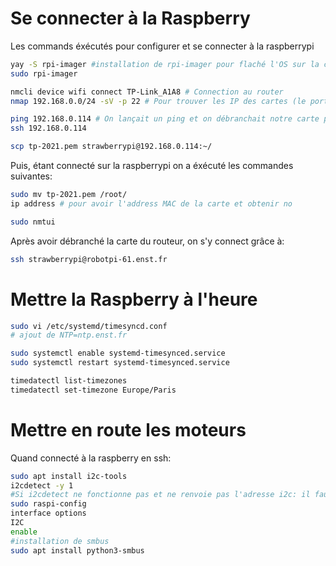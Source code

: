 # Se connecter à la Raspberry
Les commands éxécutés pour configurer et se connecter à la raspberrypi

```bash
yay -S rpi-imager #installation de rpi-imager pour flaché l'OS sur la clef usb
sudo rpi-imager

nmcli device wifi connect TP-Link_A1A8 # Connection au router
nmap 192.168.0.0/24 -sV -p 22 # Pour trouver les IP des cartes (le port 22 est utilisé pour ssh)

ping 192.168.0.114 # On lançait un ping et on débranchait notre carte pour vérifié que l'addresse IP correspond bien à la notre
ssh 192.168.0.114 

scp tp-2021.pem strawberrypi@192.168.0.114:~/
``` 

Puis, étant connecté sur la raspberrypi on a éxécuté les commandes suivantes:

```bash
sudo mv tp-2021.pem /root/
ip address # pour avoir l'address MAC de la carte et obtenir no

sudo nmtui
```

Après avoir débranché la carte du routeur, on s'y connect grâce à:
```bash
ssh strawberrypi@robotpi-61.enst.fr
```

# Mettre la Raspberry à l'heure

```bash
sudo vi /etc/systemd/timesyncd.conf
# ajout de NTP=ntp.enst.fr

sudo systemctl enable systemd-timesynced.service
sudo systemctl restart systemd-timesynced.service

timedatectl list-timezones 
timedatectl set-timezone Europe/Paris
```

# Mettre en route les moteurs 

Quand connecté à la raspberry en ssh:
```bash
sudo apt install i2c-tools
i2cdetect -y 1
#Si i2cdetect ne fonctionne pas et ne renvoie pas l'adresse i2c: il faut activer i2c dans la config interface de la raspberrypi:
sudo raspi-config
interface options
I2C
enable
#installation de smbus
sudo apt install python3-smbus

```
